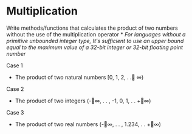 # Multiplication

Write methods/functions that calculates the product of two numbers without the use of the multiplication operator *
_For languages without a primitive unbounded integer type, It's sufficient to use an upper bound equal to the maximum value of a 32-bit integer or 32-bit floating point number_

Case 1
- The product of two natural numbers [0, 1, 2, . . ∞)

Case 2
- The product of two integers (-∞, . . , -1, 0, 1, . . +∞)

Case 3
- The product of two real numbers (-∞, . . , 1.234, . . +∞)
